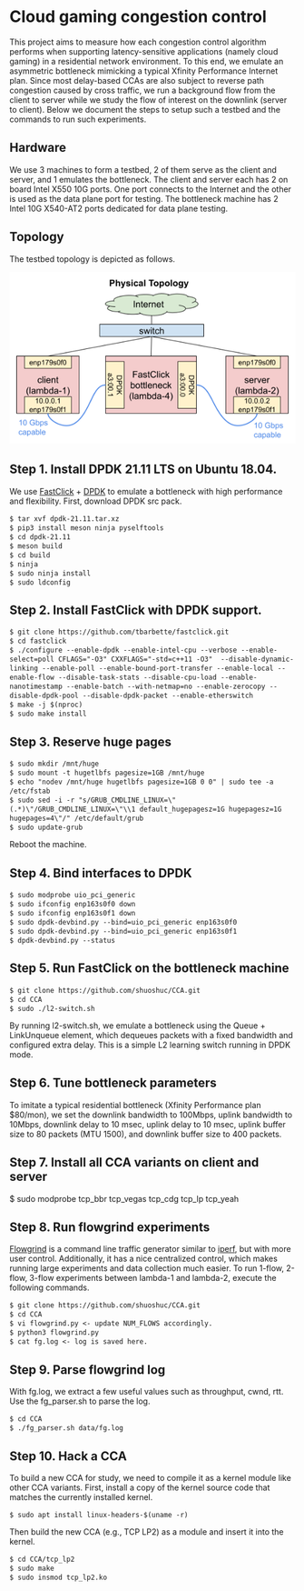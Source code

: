 # Cloud gaming congestion control
This project aims to measure how each congestion control algorithm performs when supporting latency-sensitive applications (namely cloud gaming) in a residential network environment.
To this end, we emulate an asymmetric bottleneck mimicking a typical Xfinity Performance Internet plan. Since most delay-based CCAs are also subject to reverse path congestion caused by cross traffic, we run a background flow from the client to server while we study the flow of interest on the downlink (server to client).
Below we document the steps to setup such a testbed and the commands to run such experiments.

## Hardware
We use 3 machines to form a testbed, 2 of them serve as the client and server, and 1 emulates the bottleneck. The client and server each has 2 on board Intel X550 10G ports.
One port connects to the Internet and the other is used as the data plane port for testing. The bottleneck machine has 2 Intel 10G X540-AT2 ports dedicated for data plane testing.

## Topology
The testbed topology is depicted as follows.

![topology](testbed-topology.png?raw=true)

## Step 1. Install DPDK 21.11 LTS on Ubuntu 18.04.
We use [FastClick](https://github.com/tbarbette/fastclick) + [DPDK](https://www.dpdk.org/) to emulate a bottleneck with high performance and flexibility.
First, download DPDK src pack.
```
$ tar xvf dpdk-21.11.tar.xz
$ pip3 install meson ninja pyselftools
$ cd dpdk-21.11
$ meson build
$ cd build
$ ninja
$ sudo ninja install
$ sudo ldconfig
```

## Step 2. Install FastClick with DPDK support.
```
$ git clone https://github.com/tbarbette/fastclick.git
$ cd fastclick
$ ./configure --enable-dpdk --enable-intel-cpu --verbose --enable-select=poll CFLAGS="-O3" CXXFLAGS="-std=c++11 -O3"  --disable-dynamic-linking --enable-poll --enable-bound-port-transfer --enable-local --enable-flow --disable-task-stats --disable-cpu-load --enable-nanotimestamp --enable-batch --with-netmap=no --enable-zerocopy --disable-dpdk-pool --disable-dpdk-packet --enable-etherswitch
$ make -j $(nproc)
$ sudo make install
```

## Step 3. Reserve huge pages
```
$ sudo mkdir /mnt/huge
$ sudo mount -t hugetlbfs pagesize=1GB /mnt/huge
$ echo "nodev /mnt/huge hugetlbfs pagesize=1GB 0 0" | sudo tee -a /etc/fstab
$ sudo sed -i -r "s/GRUB_CMDLINE_LINUX=\"(.*)\"/GRUB_CMDLINE_LINUX=\"\\1 default_hugepagesz=1G hugepagesz=1G hugepages=4\"/" /etc/default/grub
$ sudo update-grub
```
Reboot the machine.

## Step 4. Bind interfaces to DPDK
```
$ sudo modprobe uio_pci_generic
$ sudo ifconfig enp163s0f0 down
$ sudo ifconfig enp163s0f1 down
$ sudo dpdk-devbind.py --bind=uio_pci_generic enp163s0f0
$ sudo dpdk-devbind.py --bind=uio_pci_generic enp163s0f1
$ dpdk-devbind.py --status
```

## Step 5. Run FastClick on the bottleneck machine
```
$ git clone https://github.com/shuoshuc/CCA.git
$ cd CCA
$ sudo ./l2-switch.sh
```
By running l2-switch.sh, we emulate a bottleneck using the Queue + LinkUnqueue element, which dequeues packets with a fixed bandwidth and configured extra delay. This is a simple L2 learning switch running in DPDK mode.

## Step 6. Tune bottleneck parameters
To imitate a typical residential bottleneck (Xfinity Performance plan $80/mon), we set the downlink bandwidth to 100Mbps, uplink bandwidth to 10Mbps, downlink delay to 10 msec, uplink delay to 10 msec, uplink buffer size to 80 packets (MTU 1500), and downlink buffer size to 400 packets.

## Step 7. Install all CCA variants on client and server
$ sudo modprobe tcp_bbr tcp_vegas tcp_cdg tcp_lp tcp_yeah

## Step 8. Run flowgrind experiments
[Flowgrind](https://github.com/flowgrind/flowgrind) is a command line traffic generator similar to [iperf](https://iperf.fr/), but with more user control. Additionally, it has a nice centralized control, which makes running large experiments and data collection much easier. To run 1-flow, 2-flow, 3-flow experiments between lambda-1 and lambda-2, execute the following commands.
```
$ git clone https://github.com/shuoshuc/CCA.git
$ cd CCA
$ vi flowgrind.py <- update NUM_FLOWS accordingly.
$ python3 flowgrind.py
$ cat fg.log <- log is saved here.
```

## Step 9. Parse flowgrind log
With fg.log, we extract a few useful values such as throughput, cwnd, rtt. Use the fg_parser.sh to parse the log.
```
$ cd CCA
$ ./fg_parser.sh data/fg.log
```

## Step 10. Hack a CCA
To build a new CCA for study, we need to compile it as a kernel module like other CCA variants. First, install a copy of the kernel source code that matches the currently installed kernel.
```
$ sudo apt install linux-headers-$(uname -r)
```
Then build the new CCA (e.g., TCP LP2) as a module and insert it into the kernel.
```
$ cd CCA/tcp_lp2
$ sudo make
$ sudo insmod tcp_lp2.ko
```
